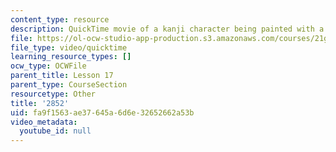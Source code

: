 ```yaml
---
content_type: resource
description: QuickTime movie of a kanji character being painted with a brush.
file: https://ol-ocw-studio-app-production.s3.amazonaws.com/courses/21g-504-japanese-iv-spring-2009/fa9f1563ae37645a6d6e32652662a53b_2852.mov
file_type: video/quicktime
learning_resource_types: []
ocw_type: OCWFile
parent_title: Lesson 17
parent_type: CourseSection
resourcetype: Other
title: '2852'
uid: fa9f1563-ae37-645a-6d6e-32652662a53b
video_metadata:
  youtube_id: null
---
```


